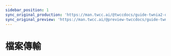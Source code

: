 ```yaml
---
sidebar_position: 1
sync_original_production: 'https://man.twcc.ai/@twccdocs/guide-twnia2-data-transfer-en' 
sync_original_preview: 'https://man.twcc.ai/@preview-twccdocs/guide-twnia2-data-transfer-en'
---
```


# 檔案傳輸

